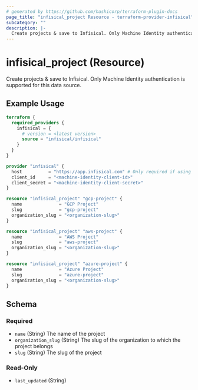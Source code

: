 ```yaml
---
# generated by https://github.com/hashicorp/terraform-plugin-docs
page_title: "infisical_project Resource - terraform-provider-infisical"
subcategory: ""
description: |-
  Create projects & save to Infisical. Only Machine Identity authentication is supported for this data source.
---
```


# infisical_project (Resource)

Create projects & save to Infisical. Only Machine Identity authentication is supported for this data source.

## Example Usage

```terraform
terraform {
  required_providers {
    infisical = {
      # version = <latest version>
      source = "infisical/infisical"
    }
  }
}

provider "infisical" {
  host          = "https://app.infisical.com" # Only required if using self hosted instance of Infisical, default is https://app.infisical.com
  client_id     = "<machine-identity-client-id>"
  client_secret = "<machine-identity-client-secret>"
}

resource "infisical_project" "gcp-project" {
  name              = "GCP Project"
  slug              = "gcp-project"
  organization_slug = "<organization-slug>"
}

resource "infisical_project" "aws-project" {
  name              = "AWS Project"
  slug              = "aws-project"
  organization_slug = "<organization-slug>"
}

resource "infisical_project" "azure-project" {
  name              = "Azure Project"
  slug              = "azure-project"
  organization_slug = "<organization-slug>"
}
```

<!-- schema generated by tfplugindocs -->
## Schema

### Required

- `name` (String) The name of the project
- `organization_slug` (String) The slug of the organization to which the project belongs
- `slug` (String) The slug of the project

### Read-Only

- `last_updated` (String)
